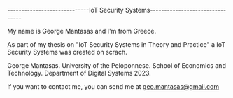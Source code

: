 -----------------------------IoT Security Systems--------------------------------

My name is George Mantasas and I'm from Greece.

As part of my thesis on "IoT Security Systems in Theory and Practice"
a IoT Security Systems was created on scrach.


George Mantasas. University of the Peloponnese. School of Economics and Technology.
Department of Digital Systems 2023.

If you want to contact me, you can send me at geo.mantasas@gmail.com


